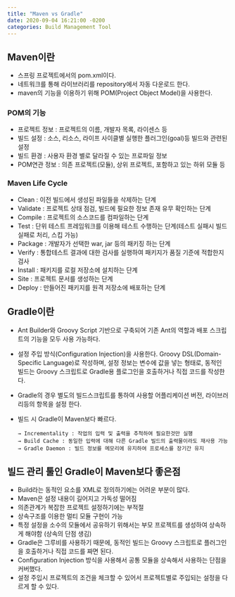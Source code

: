 ```yaml
---
title: "Maven vs Gradle"
date: 2020-09-04 16:21:00 -0200
categories: Build Management Tool
---
```


## Maven이란

- 스프링 프로젝트에서의 pom.xml이다.
- 네트워크를 통해 라이브러리를 repository에서 자동 다운로드 한다.
- maven의 기능을 이용하기 위해 POM(Project Object Model)을 사용한다.

### POM의 기능
- 프로젝트 정보 : 프로젝트의 이름, 개발자 목록, 라이센스 등
- 빌드 설정 : 소스, 리소스, 라이프 사이클별 실행한 플러그인(goal)등 빌드와 관련된 설정
- 빌드 환경 : 사용자 환경 별로 달라질 수 있는 프로파일 정보
- POM연관 정보 : 의존 프로젝트(모듈), 상위 프로젝트, 포함하고 있는 하위 모듈 등

### Maven Life Cycle
- Clean : 이전 빌드에서 생성된 파일들을 삭제하는 단계
- Validate : 프로젝트 상태 점검, 빌드에 필요한 정보 존재 유무 확인하는 단계
- Compile : 프로젝트의 소스코드를 컴파일하는 단계
- Test : 단위 테스트 프레임워크를 이용해 테스트 수행하는 단계(테스트 실패시 빌드 실패로 처리, 스킵 가능)
- Package : 개발자가 선택한 war, jar 등의 패키징 하는 단계
- Verify : 통합테스트 결과에 대한 검사를 실행하여 패키지가 품질 기준에 적합한지 검사
- Install : 패키지를 로컬 저장소에 설치하는 단계
- Site : 프로젝트 문서를 생성하는 단계
- Deploy : 만들어진 패키지를 원격 저장소에 배포하는 단계


## Gradle이란

- Ant Builder와 Groovy Script 기반으로 구축되어 기존 Ant의 역할과 배포 스크립트의 기능을 모두 사용 가능하다.
- 설정 주입 방식(Configuration Injection)을 사용한다.
Groovy DSL(Domain-Specific Language)로 작성하며, 설정 정보는 변수에 값을 넣는 형태로, 동적인 빌드는 Groovy 스크립트로 Gradle용 플로그인을 호출하거나 직접 코드를 작성한다.
- Gradle의 경우 별도의 빌드스크립트를 통하여 사용할 어플리케이션 버전, 라이브러리등의 항목을 설정 한다.
- 빌드 시 Gradle이 Maven보다 빠르다.

      → Incrementality : 작업의 입력 및 출력을 추척하여 필요한것만 실행
      → Build Cache : 동일한 입력에 대해 다른 Gradle 빌드의 출력물이라도 재사용 가능
      → Gradle Daemon : 빌드 정보를 메모리에 유지하여 프로세스를 장기간 유지

## 빌드 관리 툴인 Gradle이 Maven보다 좋은점

- Build라는 동적인 요소를 XML로 정의하기에는 어려운 부분이 많다.
- Maven은 설정 내용이 길어지고 가독성 떨어짐
- 의존관계가 복잡한 프로젝트 설정하기에는 부적절
- 상속구조를 이용한 멀티 모듈 구현이 가능
- 특정 설정을 소수의 모듈에서 공유하기 위해서는 부모 프로젝트를 생성하여 상속하게 해야함 (상속의 단점 생김)
- Gradle은 그루비를 사용하기 때문에, 동적인 빌드는 Groovy 스크립트로 플러그인을 호출하거나 직접 코드를 짜면 된다.
- Configuration Injection 방식을 사용해서 공통 모듈을 상속해서 사용하는 단점을 커버했다.
- 설정 주입시 프로젝트의 조건을 체크할 수 있어서 프로젝트별로 주입되는 설정을 다르게 할 수 있다.
